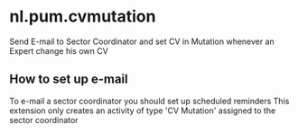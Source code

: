 # nl.pum.cvmutation

Send E-mail to Sector Coordinator and set CV in Mutation whenever an Expert change his own CV

## How to set up e-mail

To e-mail a sector coordinator you should set up scheduled reminders
This extension only creates an activity of type 'CV Mutation' assigned to the sector coordinator

